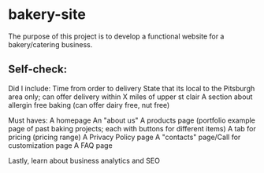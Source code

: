 # bakery-site

The purpose of this project is to develop a functional website for a bakery/catering business. 

## Self-check:
Did I include:
    Time from order to delivery
    State that its local to the Pitsburgh area only; can offer delivery within X miles of upper st clair
    A section about allergin free baking (can offer dairy free, nut free)

Must haves:
    A homepage
    An "about us"
    A products page (portfolio example page of past baking projects; each with buttons for different items)
    A tab for pricing (pricing range)
    A Privacy Policy page
    A "contacts" page/Call for customization page
    A FAQ page

Lastly, learn about business analytics and SEO